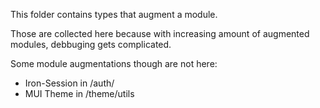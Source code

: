 This folder contains types that augment a module.

Those are collected here because with increasing amount of augmented modules,
debbuging gets complicated.

Some module augmentations though are not here:

-   Iron-Session in /auth/
-   MUI Theme in /theme/utils
